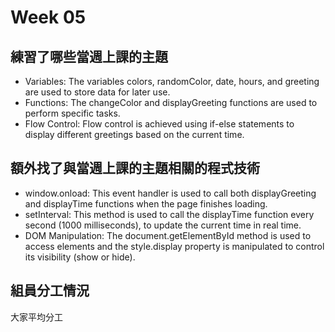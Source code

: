# Week 05


## 練習了哪些當週上課的主題
* Variables: The variables colors, randomColor, date, hours, and greeting are used to store data for later use.
* Functions: The changeColor and displayGreeting functions are used to perform specific tasks.
* Flow Control: Flow control is achieved using if-else statements to display different greetings based on the current time.


## 額外找了與當週上課的主題相關的程式技術
* window.onload: This event handler is used to call both displayGreeting and displayTime functions when the page finishes loading.
* setInterval: This method is used to call the displayTime function every second (1000 milliseconds), to update the current time in real time.
* DOM Manipulation: The document.getElementById method is used to access elements and the style.display property is manipulated to control its visibility (show or hide).

## 組員分工情況
大家平均分工
